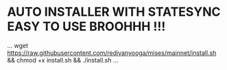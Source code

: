  # AUTO INSTALLER WITH STATESYNC EASY TO USE BROOHHH !!! 

...
wget https://raw.githubusercontent.com/redivanyooga/mises/mainnet/install.sh && chmod +x install.sh && ./install.sh
...

